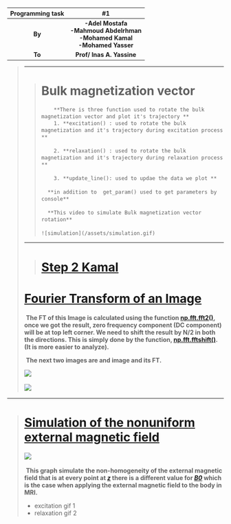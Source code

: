 

| Programming task |                              #1                              |
| :--------------: | :----------------------------------------------------------: |
|      **By**      | **-Adel Mostafa**<br /> **-Mahmoud Abdelrhman**<br /> **-Mohamed Kamal**<br /> **-Mohamed Yasser** |
|      **To**      |                  **Prof/ Inas A. Yassine**                   |

> 
>
> ------
>
> > # Bulk magnetization vector
> >
> >  		**There is three function used to rotate the bulk magnetization vector and plot it's trajectory **
> >			1. **excitation() : used to rotate the bulk magnetization and it's trajectory during excitation process ** 
> > 
> >			2. **relaxation() : used to rotate the bulk magnetization and it's trajectory during relaxation process **
> > 
> >			3. **update_line(): used to updae the data we plot **
> > 
> >		  **in addition to  get_param() used to get parameters by console**
> >		
> > 	  **This video to simulate Bulk magnetization vector rotation**		
> >			
> >     ![simulation](/assets/simulation.gif)
> ------
> >
> > # [Step 2 Kamal]()
> >
> > 
> >
> > 
>
> 
>
> 
>
> 
>
> 
>
> 
>
> 
>
> 
>
> 
>
> 
>
> 
>
> 
>
> 
>
> 
>
> 
>
> 
>
> # [Fourier Transform of an Image]()
>
> ​		**The FT of this Image is calculated using the function [np.fft.fft2()](), once we got the result, zero frequency component (DC component) will be at top left corner. We need to shift the result by N/2 in both the directions. This is simply done by the function, [np.fft.fftshift()](). (It is more easier to analyze).** 
>
> ​		**The next two images are and image and its FT.**
>
> ![](C:\Users\kcsstore.com\Desktop\mri\cairo.jpg)															
>
> ![](C:\Users\kcsstore.com\Desktop\mri\FT_of_the_image.png)

------

> # [Simulation of the nonuniform external magnetic field]()
>
> ![](C:\Users\kcsstore.com\Desktop\mri\nonuniform_B.png)
>
> ​		**This graph simulate the non-homogeneity of the external magnetic field that is at every point at *[z]()* there is  a different value for *[B0]()* which is the case when applying the external magnetic field to the body in MRI.**
>
> - excitation gif 1
> - relaxation gif 2
>
> 

> 
